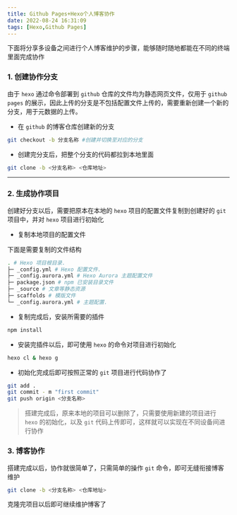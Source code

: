 ```yaml
---
title: Github Pages+Hexo个人博客协作
date: 2022-08-24 16:31:09
tags: [Hexo,Github Pages]
---
```




下面将分享多设备之间进行个人博客维护的步骤，能够随时随地都能在不同的终端里面完成协作

### 1. 创建协作分支

由于 `hexo`  通过命令部署到 `github` 仓库的文件均为静态网页文件，仅用于 `github pages` 的展示，因此上传的分支是不包括配置文件上传的，需要重新创建一个新的分支，用于元数据的上传。



* 在 `github` 的博客仓库创建新的分支

```sh
git checkout -b 分支名称 #创建并切换至对应的分支
```

* 创建完分支后，把整个分支的代码都拉到本地里面

```sh
git clone -b <分支名称> <仓库地址>
```

---

### 2. 生成协作项目

创建好分支以后，需要把原本在本地的 `hexo` 项目的配置文件复制到创建好的 `git` 项目中，并对 `hexo` 项目进行初始化

* 复制本地项目的配置文件

下面是需要复制的文件结构

```bash
. # Hexo 项目根目录.
├─ _config.yml # Hexo 配置文件.
├─ _config.aurora.yml # Hexo Aurora 主题配置文件
├─ package.json # npm 已安装目录文件
├─ _source # 文章等静态资源
├─ scaffolds # 模版文件
└─ _config.aurora.yml # 主题配置.
```

* 复制完成后，安装所需要的插件

```sh
npm install
```

* 安装完插件以后，即可使用 `hexo` 的命令对项目进行初始化

```sh
hexo cl & hexo g
```

* 初始化完成后即可按照正常的 `git` 项目进行代码协作了

```sh
git add . 
git commit - m "first commit"
git push origin <分支名称>
```



> 搭建完成后，原来本地的项目可以删除了，只需要使用新建的项目进行 `hexo` 的初始化，以及 `git` 代码上传即可，这样就可以实现在不同设备间进行协作



### 3. 博客协作

搭建完成以后，协作就很简单了，只需简单的操作 `git` 命令，即可无缝衔接博客维护

```sh
git clone -b <分支名称> <仓库地址>
```

克隆完项目以后即可继续维护博客了